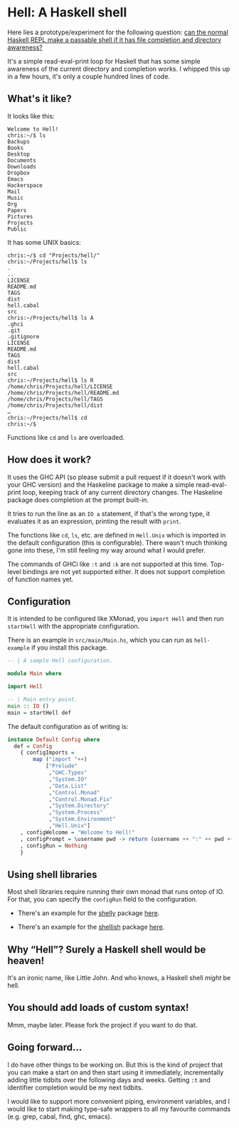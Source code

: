 # Hell: A Haskell shell

Here lies a prototype/experiment for the following question:
[can the normal Haskell REPL make a passable shell if it has file
completion and directory
awareness?](http://www.reddit.com/r/haskell/comments/1qzhce/using_haskell_to_write_deceptively_powerful/cdidvav?context=3)

It's a simple read-eval-print loop for Haskell that has some simple
awareness of the current directory and completion works. I whipped
this up in a few hours, it's only a couple hundred lines of code.

## What's it like?

It looks like this:

    Welcome to Hell!
    chris:~/$ ls
    Backups
    Books
    Desktop
    Documents
    Downloads
    Dropbox
    Emacs
    Hackerspace
    Mail
    Music
    Org
    Papers
    Pictures
    Projects
    Public

It has some UNIX basics:

    chris:~/$ cd "Projects/hell/"
    chris:~/Projects/hell$ ls
    .
    ..
    LICENSE
    README.md
    TAGS
    dist
    hell.cabal
    src
    chris:~/Projects/hell$ ls A
    .ghci
    .git
    .gitignore
    LICENSE
    README.md
    TAGS
    dist
    hell.cabal
    src
    chris:~/Projects/hell$ ls R
    /home/chris/Projects/hell/LICENSE
    /home/chris/Projects/hell/README.md
    /home/chris/Projects/hell/TAGS
    /home/chris/Projects/hell/dist
    …
    chris:~/Projects/hell$ cd
    chris:~/$

Functions like `cd` and `ls` are overloaded.

## How does it work?

It uses the GHC API (so please submit a pull request if it doesn't
work with your GHC version) and the Haskeline package to make a simple
read-eval-print loop, keeping track of any current directory
changes. The Haskeline package does completion at the prompt built-in.

It tries to run the line as an `IO a` statement, if that's the wrong
type, it evaluates it as an expression, printing the result with
`print`.

The functions like `cd`, `ls`, etc. are defined in `Hell.Unix`
which is imported in the default configuration (this is
configurable). There wasn't much thinking gone into these, I'm still
feeling my way around what I would prefer.

The commands of GHCi like `:t` and `:k` are not supported at this
time. Top-level bindings are not yet supported either. It does not
support completion of function names yet.

## Configuration

It is intended to be configured like XMonad, you `import Hell` and
then run `startHell` with the appropriate configuration.

There is an example in `src/main/Main.hs`, which you can run as
`hell-example` if you install this package.

``` haskell
-- | A sample Hell configuration.

module Main where

import Hell

-- | Main entry point.
main :: IO ()
main = startHell def
```

The default configuration as of writing is:

``` haskell
instance Default Config where
  def = Config
    { configImports =
        map ("import "++)
            ["Prelude"
             ,"GHC.Types"
             ,"System.IO"
             ,"Data.List"
             ,"Control.Monad"
             ,"Control.Monad.Fix"
             ,"System.Directory"
             ,"System.Process"
             ,"System.Environment"
             ,"Hell.Unix"]
    , configWelcome = "Welcome to Hell!"
    , configPrompt = \username pwd -> return (username ++ ":" ++ pwd ++ "$ ")
    , configRun = Nothing
    }
```

## Using shell libraries

Most shell libraries require running their own monad that runs ontop
of IO. For that, you can specify the `configRun` field to the
configuration.

* There's an example for the
  [shelly](http://hackage.haskell.org/package/shelly) package
  [here](https://github.com/chrisdone/hell/blob/master/src/main/Shelly.hs).

* There's an example for the
  [shellish](http://hackage.haskell.org/package/shellish) package
  [here](https://github.com/chrisdone/hell/blob/master/src/main/Shellish.hs).

## Why “Hell”? Surely a Haskell shell would be heaven!

It's an ironic name, like Little John. And who knows, a Haskell shell
_might_ be hell.

## You should add loads of custom syntax!

Mmm, maybe later. Please fork the project if you want to do that.

## Going forward…

I do have other things to be working on. But this is the kind of
project that you can make a start on and then start using it
immediately, incrementally adding little tidbits over the following
days and weeks. Getting `:t` and identifier completion would be my
next tidbits.

I would like to support more convenient piping, environment variables,
and I would like to start making type-safe wrappers to all my
favourite commands (e.g. grep, cabal, find, ghc, emacs).
